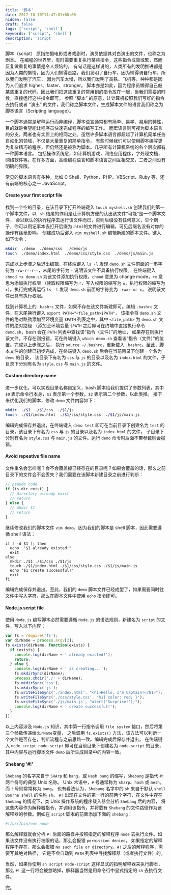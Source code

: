 ```yaml
---
title: '脚本'
date: 2017-10-10T11:47:01+08:00
hidden: false
draft: false
tags: ['script', 'shell']
keywords: ['script', 'shell']
description: 'script'
---
```


脚本（script） 原指拍摄电影或者戏剧时，演员依据其对白演出的文件，也称之为剧本。
在编程的世界里，有时需要重复执行某些指令，这些指令或简或繁，然而反复做重复的事情是令人烦恼的。
有句话是这样说的，人类所有的发明推进都是因为人类的懒惰，因为人们懒得走路，我们发明了自行车，因为懒得骑自行车，所以我们发明了汽车，
因为汽车太慢，所以我们发明了高铁、飞机等，种种都是因为人们追求 higher、faster、stronger。
脚本亦是如此，因为程序员懒得自己敲某些重复的代码，因此我们把这些重复的常用到的指令放在一起，当我们需要的时候，直接运行这些指令即可。
参照 “脚本” 的原意，让计算机按照我们写好的指令去执行或者 “演出” 的文件，我们称之脚本文件，生成脚本文件的语言我们称之为脚本语言（Scripting language）。

一个脚本通常是解释运行而非编译，脚本语言通常都有简单、易学、易用的特性，目的就是希望能让程序员快速完成程序的编写工作。
而宏语言则可视为脚本语言的分支，两者也有实质上的相同之处。虽然许多脚本语言都超越了计算机简单任务自动化的领域，不仅是大量重复的简单指令，
有些时候我们可以使用脚本编写更为复杂精巧的程序，但仍然还是被称为脚本。几乎所有计算机系统的各个层次都有一种脚本语言。
包括操作系统层，如计算机游戏，网络应用程序，字处理文档，网络软件等。在许多方面，高级编程语言和脚本语言之间互相交叉，二者之间没有明确的界限。

常见的脚本语言有多种，比如 C Shell、Python、PHP、VBScript、Ruby 等，还有前端的核心之一 JavaScript。

#### Create your first script file

找到一个空的目录，在该目录下打开终端键入 `touch myshell.sh` 创建我们的第一个脚本文件，以 `.sh` 结尾的作用是让计算机方便的认出该文件“可能”是一个脚本文件，
会以默认的执行程序去运行该文件而已，否则后缀没有任何意义，举个例子，你可以用记事本去打开后缀为`.html`的文件进行编辑，可见后缀名没有对你的操作有丝毫影响。
创建成功后键入 `vim myshell.sh` 编辑新建的脚本文件。键入如下命令：

```sh
mkdir  ./demo  ./demo/css  ./demo/js
touch  ./demo/index.html  ./demo/css/style.css  ./demo/js/main.js
```

完成以上步骤之后退出编辑，在终端键入 `ls -l` 发现 `demo.sh` 文件前面的一串字符为 `-rw-r--r--`，末尾的字符为 `-` 说明该文件不具备执行权限。
在终端键入 `chmod +x demo.sh` 为该文件添加执行权限，`chmod` 意思为 change mode，`+x` 意思为添加执行权限
（读取权限缩写为 `r`，写入权限的缩写为 `w`，执行权限的缩写为 `x`）。执行完成再运行 `ls -l` 发现 `demo.sh` 前面的字符变为 `-rwxr-xr-x`，
说明该文件已具有执行权限。

找到计算机上的 `.bashrc` 文件，如果不存在该文件新建即可。编辑 `.bashrc` 文件，在末尾换行键入 `export PATH="<file_path>$PATH"`，
该指令将 `demo.sh` 文件的绝对路劲添加至环境变量 `$PATH` 列表之中，其中 `<file_path>` 为 `demo.sh` 文件的绝对路径
（添加至环境变量 `$PATH` 之后即可在终端中直接执行命令 `demo.sh`，bash 会在 `PATH` 列表中查找该“指令（文件）”的地址，
如果存在则执行该文件，不存在则报错，可在终端键入 `which demo.sh` 查看该“指令（文件）”的位置。完成以上步骤之后，
执行 `source ~/.bashrc`，重新载入 `.bashrc`。至此，脚本文件的创建已初步完成，在终端键入 `demo.sh` 后会在当前目录下创建一个名为 `demo` 的目录，
该目录下有名为 `css` 与 `js` 的目录以及名为 `index.html` 的文件，子目录下分别有名为 `style.css` 与 `main.js` 的文件。

#### Custom directory name

进一步优化，可以实现目录名称自定义，bash 脚本给我们提供了参数列表，其中 `$0` 表示命令行本身，`$1` 表示第一个参数，`$2` 表示第二个参数，以此类推。
接下来优化我们的脚本，修改 `demo` 文件内容如下：

```sh
mkdir  ./$1  ./$1/css  ./$1/js
touch  ./$1/index.html  ./$1/css/style.css  ./$1/js/main.js
```

编辑完成保存并退出，在终端键入 `demo test` 即可在当前目录下创建名为 `test` 的目录，该目录下有名为 `css` 与 `js` 的目录以及名为 `index.html` 的文件，
子目录下分别有名为 `style.css` 与 `main.js` 的文件。运行 `demo` 命令时后面不带参数则会报错。

#### Avoid repeative file name

文件重名会怎样呢？会不会覆盖掉已经存在的目录呢？如果会覆盖的话，那么之前目录下的文件会不会丢失？我们需要在该脚本新建目录之前进行判断：

```js
// pseudo code
if (is_dir_exist) {
  // directory already exist
  // return
} else {
  // mkdir $1
  // return
}
```

继续修改我们的脚本文件 `vim demo`，因为我们的脚本是 shell 脚本，因此需要遵循 shell 语法：

```shell
if [ -d $1 ]; then
  echo  "$1 already existed!"
  exit
else
  mkdir ./$1 ./$1/css ./$1/js
  touch ./$1/index.html ./$1/css/style.css ./$1/js/main.js
  echo "$1 create successful!"
  exit
fi
```

编辑完成保存并退出。至此，我们的 `demo` 脚本文件已经成型了，如果需要同时往文件中写入字符，那么在脚本文件中使用 `echo` 指令即可。

#### Node.js script file

使用 `Node.js` 编写脚本必然需要遵循 `Node.js` 的语法规则，新建名为 `script` 的文件，写入以下内容：

```js
var fs = require('fs');
var dirName = process.argv[2];
fs.exists(dirName, function(exists) {
  if (exists) {
    console.log(dirName + ' already existed!');
    return;
  } else {
    console.log(dirName + ' is creating...');
    fs.mkdirSync(dirName);
    process.chdir('./' + dirName);
    fs.mkdirSync('css');
    fs.mkdirSync('js');
    fs.writeFileSync('./index.html', "<h1>Hello, I'm Captain!</h1>");
    fs.writeFileSync('./css/style.css', 'h1{ color: red; }');
    fs.writeFileSync('./js/main.js', "alert('Surprise!');");
    console.log(dirName + ' create successful!');
  }
});
```

以上内容涉及 `Node.js` 知识，其中第一行指令调用 `file system` 接口，然后将第三个参数传递给`dirName`变量，
之后调用 `fs.exists()` 方法，该方法可以判断一个文件是否存在，判断流程与之前思路一致。编辑完成后保存并退出，
在终端键入 `node script node-script` 即可在当前目录下创建名为 `node-script` 的目录，其中内容与运行脚本文件 `demo` 后所生成目录中的内容一致。

#### Shebang '#!'

`Shebang` 的名字来自于 `SHArp` 和 `bang`，或 `Hash bang` 的缩写，`Shebang` 是指代 `#!` 两个符号的典型 Unix 名称。
Unix 术语中，`#` 号通常称为 `sharp`、`hash` 或 `mesh`，而 `!` 号则常常称为 `bang`。
也有看法认为，`Shebang` 名字中的 `sh` 来自于默认 `shell Bourne shell` 的名称 `sh`。
`#!` 出现在文件的第一行的前两个字符，在文件中存在 `Shebang` 的情况下，类 Unix 操作系统的程序载入器会分析 `Shebang` 后的内容，
将这些内容作为解释器指令，并调用该指令，并将载有 `Shebang` 的文件路径作为该解释器的参数。例如在 `script` 脚本的前面添加下面的 `shebang`：

```sh
#!/usr/bin/env node
```

那么解释器就会分析 `#!` 后面的路径并按照指定的解释程序 `node` 去执行文件。如果该文件没有执行权限的话，那么会报错 `permission denied`，
如果指定的解释程序不存在，那么会报错 `No such file or directory`。`#!` 之后的解释程序，需要写其绝对路径，
它是不会自动到 `PATH` 列表中寻找解释器（或者执行文件）的。

当然，如果你使用 `sh script node-script` 这样显式的指明解释器来执行脚本，那么 `#!` 这一行将会被忽略掉，解释器当然是用命令行中显式指定的 `sh` 去执行文件。

完。
